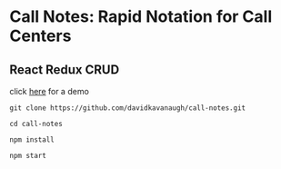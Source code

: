 # Call Notes: Rapid Notation for Call Centers
## React Redux CRUD

click [here](https://call-notes.herokuapp.com/) for a demo

`git clone https://github.com/davidkavanaugh/call-notes.git`

`cd call-notes`

`npm install`

`npm start`